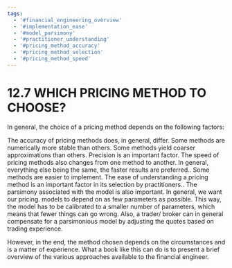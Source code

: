 ```yaml
---
tags:
  - '#financial_engineering_overview'
  - '#implementation_ease'
  - '#model_parsimony'
  - '#practitioner_understanding'
  - '#pricing_method_accuracy'
  - '#pricing_method_selection'
  - '#pricing_method_speed'
---
```

# 12.7 WHICH PRICING METHOD TO CHOOSE?  

In general, the choice of a pricing method depends on the following factors:  

The accuracy of pricing methods does, in general, differ. Some methods are numerically more stable than others. Some methods yield coarser approximations than others. Precision is an important factor. The speed of pricing methods also changes from one method to another. In general, everything else being the same, the faster results are preferred.. Some methods are easier to implement. The ease of understanding a pricing method is an important factor in its selection by practitioners.. The parsimony associated with the model is also important. In general, we want our pricing. models to depend on as few parameters as possible. This way, the model has to be calibrated to a smaller number of parameters, which means that fewer things can go wrong. Also, a trader/ broker can in general compensate for a parsimonious model by adjusting the quotes based on trading experience.  

However, in the end, the method chosen depends on the circumstances and is a matter of experience. What a book like this can do is to present a brief overview of the various approaches available to the financial engineer.  
